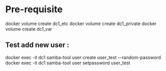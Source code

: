 # Pre-requisite

docker volume create dc1_etc
docker volume create dc1_private
docker volume create dc1_var

## Test add new user :

docker exec -it dc1 samba-tool user create user_test --random-password
docker exec -it dc1 samba-tool user setpassword user_test
